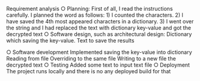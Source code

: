 Requirement analysis
○ Planning: 
    First of all, I read the instructions carefully.
    I planned the word as follows:
        1) I counted the characters.
        2) I have saved the 4th most appeared characters in a dictionary.
        3) I went over the string and I had replaced the text with dictionary key-value and got the decrypted text
○ Software design, such as architectural design:
    Dictionary which saving the key-value.
    Text to save the results

○ Software development
    Implemented saving the key-value into dictionary
    Reading from file
    Overriding to the same file
    Writing to a new file the decrypted text
○ Testing
    Added some text to input text file
○ Deployment
    The project runs locally and there is no any deployed build for that